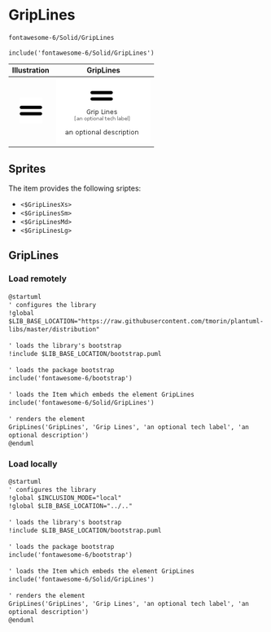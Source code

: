 # GripLines


```text
fontawesome-6/Solid/GripLines
```

```text
include('fontawesome-6/Solid/GripLines')
```



| Illustration | GripLines |
| :---: | :---: |
| ![illustration for Illustration](../../fontawesome-6/Solid/GripLines.png) | ![illustration for GripLines](../../fontawesome-6/Solid/GripLines.Local.png) |



## Sprites
The item provides the following sriptes:

- `<$GripLinesXs>`
- `<$GripLinesSm>`
- `<$GripLinesMd>`
- `<$GripLinesLg>`





## GripLines

### Load remotely
```plantuml
@startuml
' configures the library
!global $LIB_BASE_LOCATION="https://raw.githubusercontent.com/tmorin/plantuml-libs/master/distribution"

' loads the library's bootstrap
!include $LIB_BASE_LOCATION/bootstrap.puml

' loads the package bootstrap
include('fontawesome-6/bootstrap')

' loads the Item which embeds the element GripLines
include('fontawesome-6/Solid/GripLines')

' renders the element
GripLines('GripLines', 'Grip Lines', 'an optional tech label', 'an optional description')
@enduml
```

### Load locally
```plantuml
@startuml
' configures the library
!global $INCLUSION_MODE="local"
!global $LIB_BASE_LOCATION="../.."

' loads the library's bootstrap
!include $LIB_BASE_LOCATION/bootstrap.puml

' loads the package bootstrap
include('fontawesome-6/bootstrap')

' loads the Item which embeds the element GripLines
include('fontawesome-6/Solid/GripLines')

' renders the element
GripLines('GripLines', 'Grip Lines', 'an optional tech label', 'an optional description')
@enduml
```

